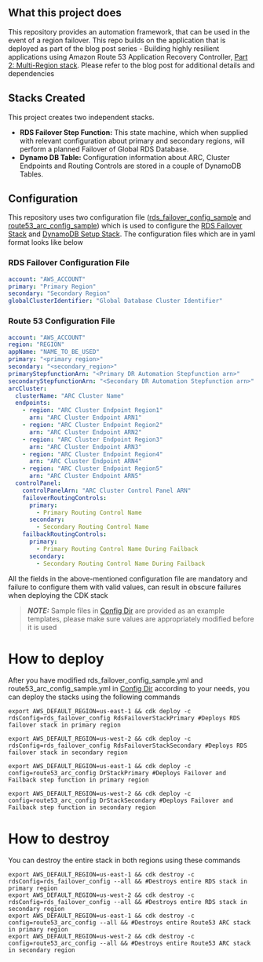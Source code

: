 ## What this project does

This repository provides an automation framework, that can be used in the event of a region failover. This repo builds on the application that is deployed as part of the blog post
series - Building highly resilient applications using Amazon Route 53 Application Recovery Controller, [Part 2: Multi-Region stack](https://aws.amazon.com/blogs/networking-and-content-delivery/building-highly-resilient-applications-using-amazon-route-53-application-recovery-controller-part-2-multi-region-stack). Please
refer to the blog post for additional details and dependencies

## Stacks Created

This project creates two independent stacks. 
- **RDS Failover Step Function:**
This state machine, which when supplied with relevant configuration about primary and secondary regions, will perform a planned Failover of Global RDS Database.
- **Dynamo DB Table:**
Configuration information about ARC, Cluster Endpoints and Routing Controls are stored in a couple of DynamoDB Tables.

## Configuration
This repository uses two configuration file ([rds_failover_config_sample](./config/rds_failover_config_sample.yml) and [route53_arc_config_sample](./config/route53_arc_config_sample.yml)) which is used to configure 
the [RDS Failover Stack](./lib/rds-failover-stack.ts) and [DynamoDB Setup Stack](./lib/dd-setup-stack.ts). The configuration files which are in yaml format looks like below

### RDS Failover Configuration File
```yaml
account: "AWS_ACCOUNT"
primary: "Primary Region"
secondary: "Secondary Region"
globalClusterIdentifier: "Global Database Cluster Identifier"
```

### Route 53 Configuration File
```yaml
account: "AWS_ACCOUNT"
region: "REGION"
appName: "NAME_TO_BE_USED"
primary: "<primary region>"
secondary: "<secondary_region>"
primaryStepfunctionArn: "<Primary DR Automation Stepfunction arn>"
secondaryStepfunctionArn: "<Secondary DR Automation Stepfunction arn>"
arcCluster:
  clusterName: "ARC Cluster Name"
  endpoints:
    - region: "ARC Cluster Endpoint Region1"
      arn: "ARC Cluster Endpoint ARN1"
    - region: "ARC Cluster Endpoint Region2"
      arn: "ARC Cluster Endpoint ARN2"
    - region: "ARC Cluster Endpoint Region3"
      arn: "ARC Cluster Endpoint ARN3"
    - region: "ARC Cluster Endpoint Region4"
      arn: "ARC Cluster Endpoint ARN4"
    - region: "ARC Cluster Endpoint Region5"
      arn: "ARC Cluster Endpoint ARN5"
  controlPanel:
    controlPanelArn: "ARC Cluster Control Panel ARN"
    failoverRoutingControls:
      primary:
        - Primary Routing Control Name
      secondary:
        - Secondary Routing Control Name
    failbackRoutingControls:
      primary:
        - Primary Routing Control Name During Failback
      secondary:
        - Secondary Routing Control Name During Failback
```

All the fields in the above-mentioned configuration file are mandatory and failure to configure them with valid values, can result in obscure failures when deploying the CDK stack

> **_NOTE:_**  Sample files in [Config Dir](./config) are provided as an example templates, please make sure values are appropriately modified before it is used
# How to deploy
After you have modified rds_failover_config_sample.yml and route53_arc_config_sample.yml in [Config Dir](./config) according to your needs, you can deploy the stacks using the following commands

```Shell
export AWS_DEFAULT_REGION=us-east-1 && cdk deploy -c rdsConfig=rds_failover_config RdsFailoverStackPrimary #Deploys RDS failover stack in primary region

export AWS_DEFAULT_REGION=us-west-2 && cdk deploy -c rdsConfig=rds_failover_config RdsFailoverStackSecondary #Deploys RDS failover stack in secondary region

export AWS_DEFAULT_REGION=us-east-1 && cdk deploy -c config=route53_arc_config DrStackPrimary #Deploys Failover and Failback step function in primary region

export AWS_DEFAULT_REGION=us-west-2 && cdk deploy -c config=route53_arc_config DrStackSecondary #Deploys Failover and Failback step function in secondary region
``` 


# How to destroy

You can destroy the entire stack in both regions using these commands

```Shell
export AWS_DEFAULT_REGION=us-east-1 && cdk destroy -c rdsConfig=rds_failover_config --all && #Destroys entire RDS stack in primary region
export AWS_DEFAULT_REGION=us-west-2 && cdk destroy -c rdsConfig=rds_failover_config --all && #Destroys entire RDS stack in secondary region
export AWS_DEFAULT_REGION=us-east-1 && cdk destroy -c config=route53_arc_config --all && #Destroys entire Route53 ARC stack in primary region
export AWS_DEFAULT_REGION=us-west-2 && cdk destroy -c config=route53_arc_config --all && #Destroys entire Route53 ARC stack in secondary region
```
